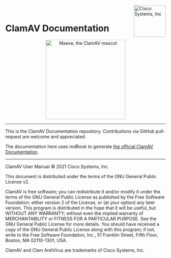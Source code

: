 <img align="right" img width="100" src="https://raw.githubusercontent.com/clam-antivirus/clamav-docs/main/images/cisco.png" alt='Cisco Systems, Inc'><br>

# ClamAV Documentation

<p align="center">
  <img align="center" width="250" height="250" src="https://raw.githubusercontent.com/clam-antivirus/clamav-docs/main/images/logo.png" alt='Maeve, the ClamAV mascot'>
</p>

----

This is the ClamAV Documentation repository. Contributions via GitHub pull-request are welcome and appreciated.

The documentation here uses mdBook to generate [the official ClamAV Documentation](https://clam-antivirus.github.io/).

----

ClamAV User Manual © 2021 Cisco Systems, Inc.

This document is distributed under the terms of the GNU General Public License v2.

ClamAV is free software; you can redistribute it and/or modify it under the terms of the GNU General Public License as published by the Free Software Foundation; either version 2 of the License, or (at your option) any later version. This program is distributed in the hope that it will be useful, but WITHOUT ANY WARRANTY; without even the implied warranty of MERCHANTABILITY or FITNESS FOR A PARTICULAR PURPOSE. See the GNU General Public License for more details. You should have received a copy of the GNU General Public License along with this program; if not, write to the Free Software Foundation, Inc., 51 Franklin Street, Fifth Floor, Boston, MA 02110-1301, USA.

ClamAV and Clam AntiVirus are trademarks of Cisco Systems, Inc.
